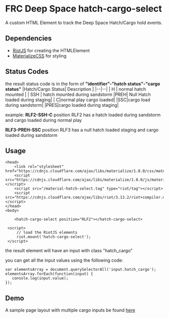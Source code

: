 # FRC Deep Space hatch-cargo-select
A custom HTML Element to track the Deep Space Hatch/Cargo hold events.

## Dependencies

 - [RiotJS](https://riot.js.org/) for creating the HTMLElement
 - [MaterializeCSS](https://materializecss.com/) for styling 

## Status Codes
the result status code is in the form of
**"identifier"-"hatch status"-"cargo status"**
|Hatch/Cargo Status| Description |
|--|--|
| H | normal hatch mounted  |
| SSH | hatch mounted during sandstorm
|PREH| Null Hatch loaded during staging|
| C|normal play cargo loaded|
|SSC|cargo load during sandstorm|
|PRES|cargo loaded during staging|

example:
**RLF2-SSH-C** 
position RLF2  has a hatch loaded during sandstorm and cargo loaded during  normal play

**RLF3-PREH-SSC** 
position RLF3  has a null hatch loaded staging and cargo loaded during sandstorm

## Usage

    <head>
	    <link rel="stylesheet" href="https://cdnjs.cloudflare.com/ajax/libs/materialize/1.0.0/css/materialize.min.css">
	    <script src="https://cdnjs.cloudflare.com/ajax/libs/materialize/1.0.0/js/materialize.min.js"></script>
	    <script src="/material-hatch-select.tag" type="riot/tag"></script>
	    <script src="https://cdnjs.cloudflare.com/ajax/libs/riot/3.13.2/riot+compiler.min.js"></script>
	</head> 
	<body>   
	
	    <hatch-cargo-select position="RLF2"></hatch-cargo-select>
	
     <script>
         // load the RiotJS elements
	     riot.mount('hatch-cargo-select');
     </script>
</body>

the result element will have an input with class "hatch_cargo"

you can get all the input values using the following code:

    var elementsArray = document.querySelectorAll('input.hatch_cargo');
    elementsArray.forEach(function(input) {
       console.log(input.value);
    });


## Demo
A sample page layout with multiple cargo inputs be found [here](https://steelhawks.github.io/deep-space-cargo-select-input/)
